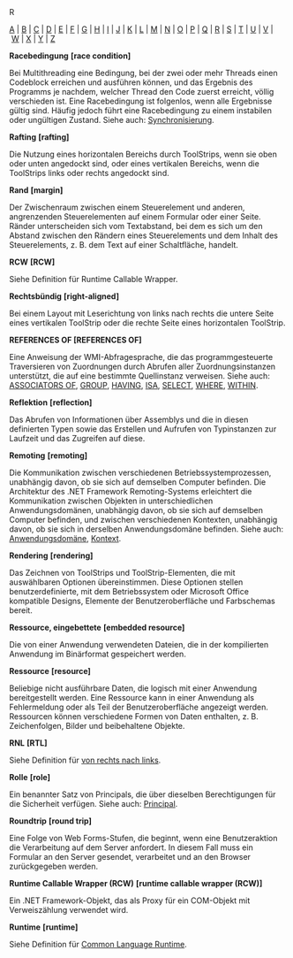 <div class="topic" xmlns:mtps="http://msdn2.microsoft.com/mtps" xmlns="http://www.w3.org/1999/xhtml">
  <link type="text/css" rel="Stylesheet" href="..\branding1.css" />
  <div class="title" xmlns:asp="http://msdn2.microsoft.com/asp">R<!----></div>
  <!--Content type: DocStudio. Transform: devdiv2mtps.xslt.-->
  <div id="mainSection"> <div id="mainBody">  <p /> <p> <a class="mtps-external-link" href="../7k60b9ww_de-de_vs.80/7k60b9ww.md">A</a> | <a class="mtps-external-link" href="../b85sw2k8_de-de_vs.80/b85sw2k8.md">B</a> | <a class="mtps-external-link" href="../ea8964x0_de-de_vs.80/ea8964x0.md">C</a> | <a class="mtps-external-link" href="../0skzec74_de-de_vs.80/0skzec74.md">D</a> | <a class="mtps-external-link" href="../t64fd4ef_de-de_vs.80/t64fd4ef.md">E</a> | <a class="mtps-external-link" href="../44kt76b4_de-de_vs.80/44kt76b4.md">F</a> | <a class="mtps-external-link" href="../exx57whb_de-de_vs.80/exx57whb.md">G</a> | <a class="mtps-external-link" href="../h223kcf0_de-de_vs.80/h223kcf0.md">H</a> | <a class="mtps-external-link" href="../6k49dddk_de-de_vs.80/6k49dddk.md">I</a> | <a class="mtps-external-link" href="../f9dds3k7_de-de_vs.80/f9dds3k7.md">J</a> | <a class="mtps-external-link" href="../ms229690_de-de_vs.80/ms229690.md">K</a> | <a class="mtps-external-link" href="../1kxda69d_de-de_vs.80/1kxda69d.md">L</a> | <a class="mtps-external-link" href="../7a753yk6_de-de_vs.80/7a753yk6.md">M</a> | <a class="mtps-external-link" href="../z7ds3w5t_de-de_vs.80/z7ds3w5t.md">N</a> | <a class="mtps-external-link" href="../ms229695_de-de_vs.80/ms229695.md">O</a> | <a class="mtps-external-link" href="../k908yeh7_de-de_vs.80/k908yeh7.md">P</a> | <a class="mtps-external-link" href="../ms229702_de-de_vs.80/ms229702.md">Q</a> | <a href="#cpglor">R</a> | <a class="mtps-external-link" href="../c83eyewf_de-de_vs.80/c83eyewf.md">S</a> | <a class="mtps-external-link" href="../38ek7zet_de-de_vs.80/38ek7zet.md">T</a> | <a class="mtps-external-link" href="../ece0ts45_de-de_vs.80/ece0ts45.md">U</a> | <a class="mtps-external-link" href="../tefc2tz1_de-de_vs.80/tefc2tz1.md">V</a> | <a class="mtps-external-link" href="../hd402x97_de-de_vs.80/hd402x97.md">W</a> | <a class="mtps-external-link" href="../49ck9awf_de-de_vs.80/49ck9awf.md">X</a> | <a class="mtps-external-link" href="../ms229692_de-de_vs.80/ms229692.md">Y</a> | <a class="mtps-external-link" href="../ms229698_de-de_vs.80/ms229698.md">Z</a> </p> <div id="sectionSection0" class="seeAlsoNoToggleSection"> <p> <b>Racebedingung</b> <b>[race condition]</b> </p> <p>Bei Multithreading eine Bedingung, bei der zwei oder mehr Threads einen Codeblock erreichen und ausführen können, und das Ergebnis des Programms je nachdem, welcher Thread den Code zuerst erreicht, völlig verschieden ist. Eine Racebedingung ist folgenlos, wenn alle Ergebnisse gültig sind. Häufig jedoch führt eine Racebedingung zu einem instabilen oder ungültigen Zustand. Siehe auch: <a class="mtps-external-link" href="../c83eyewf_de-de_vs.80/c83eyewf.md">Synchronisierung</a>.</p> <p> <b>Rafting</b> <b>[rafting]</b> </p> <p>Die Nutzung eines horizontalen Bereichs durch ToolStrips, wenn sie oben oder unten angedockt sind, oder eines vertikalen Bereichs, wenn die ToolStrips links oder rechts angedockt sind.</p> <p> <b>Rand</b> <b>[margin]</b> </p> <p>Der Zwischenraum zwischen einem Steuerelement und anderen, angrenzenden Steuerelementen auf einem Formular oder einer Seite. Ränder unterscheiden sich vom Textabstand, bei dem es sich um den Abstand zwischen den Rändern eines Steuerelements und dem Inhalt des Steuerelements, z. B. dem Text auf einer Schaltfläche, handelt.</p> <p> <b>RCW</b> <b>[RCW]</b> </p> <p>Siehe Definition für Runtime Callable Wrapper.</p> <p> <b>Rechtsbündig</b> <b>[right-aligned]</b> </p> <p>Bei einem Layout mit Leserichtung von links nach rechts die untere Seite eines vertikalen ToolStrip oder die rechte Seite eines horizontalen ToolStrip. </p> <p> <b>REFERENCES OF </b> <b>[REFERENCES OF]</b> </p> <p>Eine Anweisung der WMI-Abfragesprache, die das programmgesteuerte Traversieren von Zuordnungen durch Abrufen aller Zuordnungsinstanzen unterstützt, die auf eine bestimmte Quellinstanz verweisen. Siehe auch: <a class="mtps-external-link" href="../7k60b9ww_de-de_vs.80/7k60b9ww.md">ASSOCIATORS OF</a>, <a class="mtps-external-link" href="../exx57whb_de-de_vs.80/exx57whb.md">GROUP</a>, <a class="mtps-external-link" href="../h223kcf0_de-de_vs.80/h223kcf0.md">HAVING</a>, <a class="mtps-external-link" href="../6k49dddk_de-de_vs.80/6k49dddk.md">ISA</a>, <a class="mtps-external-link" href="../c83eyewf_de-de_vs.80/c83eyewf.md">SELECT</a>, <a class="mtps-external-link" href="../hd402x97_de-de_vs.80/hd402x97.md">WHERE</a>, <a class="mtps-external-link" href="../hd402x97_de-de_vs.80/hd402x97.md">WITHIN</a>.</p> <p> <b>Reflektion</b> <b>[reflection]</b> </p> <p>Das Abrufen von Informationen über Assemblys und die in diesen definierten Typen sowie das Erstellen und Aufrufen von Typinstanzen zur Laufzeit und das Zugreifen auf diese.</p> <p> <b>Remoting</b> <b>[remoting]</b> </p> <p>Die Kommunikation zwischen verschiedenen Betriebssystemprozessen, unabhängig davon, ob sie sich auf demselben Computer befinden. Die Architektur des .NET Framework Remoting-Systems erleichtert die Kommunikation zwischen Objekten in unterschiedlichen Anwendungsdomänen, unabhängig davon, ob sie sich auf demselben Computer befinden, und zwischen verschiedenen Kontexten, unabhängig davon, ob sie sich in derselben Anwendungsdomäne befinden. Siehe auch: <a class="mtps-external-link" href="../7k60b9ww_de-de_vs.80/7k60b9ww.md">Anwendungsdomäne</a>, <a class="mtps-external-link" href="../ms229690_de-de_vs.80/ms229690.md">Kontext</a>.</p> <p> <b>Rendering</b> <b>[rendering]</b> </p> <p>Das Zeichnen von ToolStrips und ToolStrip-Elementen, die mit auswählbaren Optionen übereinstimmen. Diese Optionen stellen benutzerdefinierte, mit dem Betriebssystem oder Microsoft Office kompatible Designs, Elemente der Benutzeroberfläche und Farbschemas bereit.</p> <p> <b>Ressource, eingebettete</b> <b>[embedded resource]</b> </p> <p>Die von einer Anwendung verwendeten Dateien, die in der kompilierten Anwendung im Binärformat gespeichert werden.</p> <p> <b>Ressource</b> <b>[resource]</b> </p> <p>Beliebige nicht ausführbare Daten, die logisch mit einer Anwendung bereitgestellt werden. Eine Ressource kann in einer Anwendung als Fehlermeldung oder als Teil der Benutzeroberfläche angezeigt werden. Ressourcen können verschiedene Formen von Daten enthalten, z. B. Zeichenfolgen, Bilder und beibehaltene Objekte. </p> <p> <b>RNL</b> <b>[RTL]</b> </p> <p>Siehe Definition für <a class="mtps-external-link" href="../tefc2tz1_de-de_vs.80/tefc2tz1.md">von rechts nach links</a>.</p> <p> <b>Rolle</b> <b>[role]</b> </p> <p>Ein benannter Satz von Principals, die über dieselben Berechtigungen für die Sicherheit verfügen. Siehe auch: <a class="mtps-external-link" href="../k908yeh7_de-de_vs.80/k908yeh7.md">Principal</a>.</p> <p> <b>Roundtrip</b> <b>[round trip]</b> </p> <p>Eine Folge von Web Forms-Stufen, die beginnt, wenn eine Benutzeraktion die Verarbeitung auf dem Server anfordert. In diesem Fall muss ein Formular an den Server gesendet, verarbeitet und an den Browser zurückgegeben werden.</p> <p> <b>Runtime Callable Wrapper (RCW)</b> <b>[runtime callable wrapper (RCW)]</b> </p> <p>Ein .NET Framework-Objekt, das als Proxy für ein COM-Objekt mit Verweiszählung verwendet wird. </p> <p> <b>Runtime</b> <b>[runtime]</b> </p> <p>Siehe Definition für <a class="mtps-external-link" href="../ea8964x0_de-de_vs.80/ea8964x0.md">Common Language Runtime</a>.</p> </div></div>  </div>
</div>